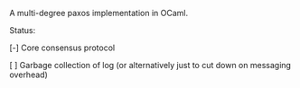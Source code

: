 A multi-degree paxos implementation in OCaml.

Status:

[-] Core consensus protocol

[ ] Garbage collection of log (or alternatively just to cut down on messaging overhead) 
